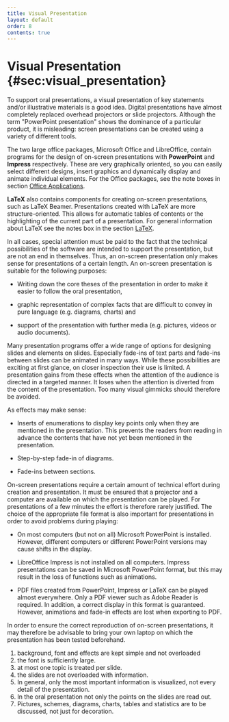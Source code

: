 ```yaml
---
title: Visual Presentation
layout: default
order: 8
contents: true
---
```


# Visual Presentation {#sec:visual_presentation}

To support oral presentations, a visual presentation of key statements and/or illustrative materials is a good idea. Digital presentations have almost completely replaced overhead projectors or slide projectors. Although the term "PowerPoint presentation" shows the dominance of a particular product, it is misleading: screen presentations can be created using a variety of different tools.

The two large office packages, Microsoft Office and LibreOffice, contain programs for the design of on-screen presentations with **PowerPoint** and **Impress** respectively. These are very graphically oriented, so you can easily select different designs, insert graphics and dynamically display and animate individual elements. For the Office packages, see the note boxes in section [Office Applications](06_Word_Processing.html#sec:office).

**LaTeX** also contains components for creating on-screen presentations, such as LaTeX Beamer. Presentations created with LaTeX are more structure-oriented. This allows for automatic tables of contents or the highlighting of the current part of a presentation. For general information about LaTeX see the notes box in the section [LaTeX](06_Word_Processing.html#sec:latex).

In all cases, special attention must be paid to the fact that the technical possibilities of the software are intended to support the presentation, but are not an end in themselves. Thus, an on-screen presentation only makes sense for presentations of a certain length. An on-screen presentation is suitable for the following purposes:

- Writing down the core theses of the presentation in order to make it easier to follow the oral presentation,

- graphic representation of complex facts that are difficult to convey in pure language (e.g. diagrams, charts) and

- support of the presentation with further media (e.g. pictures, videos or audio documents).

Many presentation programs offer a wide range of options for designing slides and elements on slides. Especially fade-ins of text parts and fade-ins between slides can be animated in many ways. While these possibilities are exciting at first glance, on closer inspection their use is limited. A presentation gains from these effects when the attention of the audience is directed in a targeted manner. It loses when the attention is diverted from the content of the presentation. Too many visual gimmicks should therefore be avoided.

As effects may make sense:

- Inserts of enumerations to display key points only when they are mentioned in the presentation. This prevents the readers from reading in advance the contents that have not yet been mentioned in the presentation.

- Step-by-step fade-in of diagrams.

- Fade-ins between sections.

<div class="Technology">

On-screen presentations require a certain amount of technical effort during creation and presentation. It must be ensured that a projector and a computer are available on which the presentation can be played. For presentations of a few minutes the effort is therefore rarely justified. The choice of the appropriate file format is also important for presentations in order to avoid problems during playing:

- On most computers (but not on all) Microsoft PowerPoint is installed. However, different computers or different PowerPoint versions may cause shifts in the display.

- LibreOffice Impress is not installed on all computers. Impress presentations can be saved in Microsoft PowerPoint format, but this may result in the loss of functions such as animations.

- PDF files created from PowerPoint, Impress or LaTeX can be played almost everywhere. Only a PDF viewer such as Adobe Reader is required. In addition, a correct display in this format is guaranteed. However, animations and fade-in effects are lost when exporting to PDF.

In order to ensure the correct reproduction of on-screen presentations, it may therefore be advisable to bring your own laptop on which the presentation has been tested beforehand.

</div>

<div class="Remember">

1.	background, font and effects are kept simple and not overloaded
2.	the font is sufficiently large.
4.	at most one topic is treated per slide.
5.	the slides are not overloaded with information. 
6.	In general, only the most important information is visualized, not every detail of the presentation.
7.	In the oral presentation not only the points on the slides are read out.
8.	Pictures, schemes, diagrams, charts, tables and statistics are to be discussed, not just for decoration.


</div>
